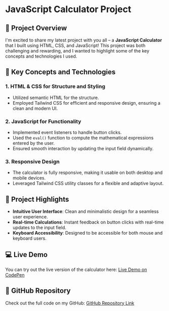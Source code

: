 # JavaScript Calculator Project

## 🚀 Project Overview
I'm excited to share my latest project with you all – a **JavaScript Calculator** that I built using HTML, CSS, and JavaScript! This project was both challenging and rewarding, and I wanted to highlight some of the key concepts and technologies I used.

## 🔑 Key Concepts and Technologies
### 1. HTML & CSS for Structure and Styling
- Utilized semantic HTML for the structure.
- Employed Tailwind CSS for efficient and responsive design, ensuring a clean and modern UI.

### 2. JavaScript for Functionality
- Implemented event listeners to handle button clicks.
- Used the `eval()` function to compute the mathematical expressions entered by the user.
- Ensured smooth interaction by updating the input field dynamically.

### 3. Responsive Design
- The calculator is fully responsive, making it usable on both desktop and mobile devices.
- Leveraged Tailwind CSS utility classes for a flexible and adaptive layout.

## 🎨 Project Highlights
- **Intuitive User Interface**: Clean and minimalistic design for a seamless user experience.
- **Real-time Calculations**: Instant feedback on button clicks with real-time updates to the input field.
- **Keyboard Accessibility**: Designed to be accessible for both mouse and keyboard users.

## 💻 Live Demo
You can try out the live version of the calculator here: [Live Demo on CodePen](https://codepen.io/your-username/pen/your-pen-id)

## 📂 GitHub Repository
Check out the full code on my GitHub: [GitHub Repository Link](https://github.com/your-username/your-repository)

